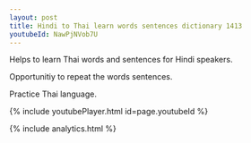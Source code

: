 ```yaml
---
layout: post
title: Hindi to Thai learn words sentences dictionary 1413 
youtubeId: NawPjNVob7U
---
```

 
 
Helps to learn Thai words and sentences for Hindi speakers.

Opportunitiy to repeat the words sentences. 

Practice Thai language. 
 
{% include youtubePlayer.html id=page.youtubeId %}
 
 
{% include analytics.html %}